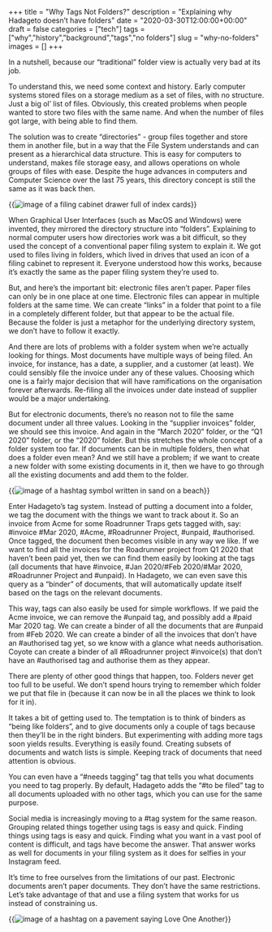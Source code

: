﻿+++
title = "Why Tags Not Folders?"
description = "Explaining why Hadageto doesn’t have folders"
date = "2020-03-30T12:00:00+00:00"
draft = false
categories = ["tech"]
tags = ["why","history","background","tags","no folders"]
slug = "why-no-folders"
images = []
+++

In a nutshell, because our “traditional” folder view is actually very bad at its job.

To understand this, we need some context and history. Early computer systems stored files on a storage medium as a set of files, with no structure. Just a big ol’ list of files. Obviously, this created problems when people wanted to store two files with the same name. And when the number of files got large, with being able to find them.

The solution was to create “directories” - group files together and store them in another file, but in a way that the File System understands and can present as a hierarchical data structure. This is easy for computers to understand, makes file storage easy, and allows operations on whole groups of files with ease. Despite the huge advances in computers and Computer Science over the last 75 years, this directory concept is still the same as it was back then.

{{<img src="/filing_drawer.jpeg" title="The present looks surprisingly like the past" caption="Photo courtesy of Maksym Kaharlytskyi on Unsplash" alt="image of a filing cabinet drawer full of index cards">}}

When Graphical User Interfaces (such as MacOS and Windows) were invented, they mirrored the directory structure into “folders”. Explaining to normal computer users how directories work was a bit difficult, so they used the concept of a conventional paper filing system to explain it. We got used to files living in folders, which lived in drives that used an icon of a filing cabinet to represent it. Everyone understood how this works, because it’s exactly the same as the paper filing system they’re used to.

But, and here’s the important bit: electronic files aren’t paper. Paper files can only be in one place at one time. Electronic files can appear in multiple folders at the same time. We can create “links” in a folder that point to a file in a completely different folder, but that appear to be the actual file. Because the folder is just a metaphor for the underlying directory system, we don’t have to follow it exactly.

And there are lots of problems with a folder system when we’re actually looking for things. Most documents have multiple ways of being filed. An invoice, for instance, has a date, a supplier, and a customer (at least). We could sensibly file the invoice under any of these values. Choosing which one is a fairly major decision that will have ramifications on the organisation forever afterwards. Re-filing all the invoices under date instead of supplier would be a major undertaking.

But for electronic documents, there’s no reason not to file the same document under all three values. Looking in the “supplier invoices” folder, we should see this invoice. And again in the “March 2020” folder, or the “Q1 2020” folder, or the “2020” folder. But this stretches the whole concept of a folder system too far. If documents can be in multiple folders, then what does a folder even mean? And we still have a problem; if we want to create a new folder with some existing documents in it, then we have to go through all the existing documents and add them to the folder.

{{<img src="/hashtag_beach.jpg" title="Tags are cool" caption="Image courtesy of Tanja-Denise Schantz on Pixabay" alt="image of a hashtag symbol written in sand on a beach">}}

Enter Hadageto’s tag system. Instead of putting a document into a folder, we tag the document with the things we want to track about it. So an invoice from Acme for some Roadrunner Traps gets tagged with, say: #invoice #Mar 2020, #Acme, #Roadrunner Project, #unpaid, #authorised. Once tagged, the document then becomes visible in any way we like. If we want to find all the invoices for the Roadrunner project from Q1 2020 that haven’t been paid yet, then we can find them easily by looking at the tags (all documents that have #invoice, #Jan 2020/#Feb 2020/#Mar 2020, #Roadrunner Project and #unpaid). In Hadageto, we can even save this query as a “binder” of documents, that will automatically update itself based on the tags on the relevant documents.

This way, tags can also easily be used for simple workflows. If we paid the Acme invoice, we can remove the #unpaid tag, and possibly add a #paid Mar 2020 tag. We can create a binder of all the documents that are #unpaid from #Feb 2020. We can create a binder of all the invoices that don’t have an #authorised tag yet, so we know with a glance what needs authorisation. Coyote can create a binder of all #Roadrunner project #invoice(s) that don’t have an #authorised tag and authorise them as they appear.

There are plenty of other good things that happen, too. Folders never get too full to be useful. We don’t spend hours trying to remember which folder we put that file in (because it can now be in all the places we think to look for it in).

It takes a bit of getting used to. The temptation is to think of binders as “being like folders”, and to give documents only a couple of tags because then they’ll be in the right binders. But experimenting with adding more tags soon yields results. Everything is easily found. Creating subsets of documents and watch lists is simple. Keeping track of documents that need attention is obvious.

You can even have a “#needs tagging” tag that tells you what documents you need to tag properly. By default, Hadageto adds the “#to be filed” tag to all documents uploaded with no other tags, which you can use for the same purpose.

Social media is increasingly moving to a #tag system for the same reason. Grouping related things together using tags is easy and quick. Finding things using tags is easy and quick. Finding what you want in a vast pool of content is difficult, and tags have become the answer. That answer works as well for documents in your filing system as it does for selfies in your Instagram feed.

It’s time to free ourselves from the limitations of our past. Electronic documents aren’t paper documents. They don’t have the same restrictions. Let’s take advantage of that and use a filing system that works for us instead of constraining us. 

{{<img src="/hashtag_pavement.jpg" title="Tags are the future" caption="image courtesy of Jon Tyson on Unsplash" alt="image of a hashtag on a pavement saying Love One Another">}}



 
